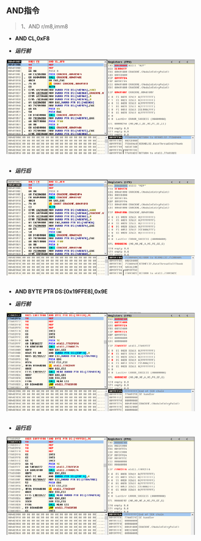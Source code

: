 ## AND指令

> 1、AND r/m8,imm8
- **AND CL,0xF8**
* ***运行前***
<div align="center"> <img src="../../images/and//_1_sub_r8_imm8.png" width=""/> </div><br>

* ***运行后***
<div align="center"> <img src="../../images/and//_2_and_r8_imm8.png" width=""/> </div><br> 

- **AND BYTE PTR DS:[0x19FFE8],0x9E**
* ***运行前***
<div align="center"> <img src="../../images/and//_3_and_m8_imm8.png" width=""/> </div><br>

* ***运行后***
<div align="center"> <img src="../../images/and//_4_and_m8_imm8.png" width=""/> </div><br>